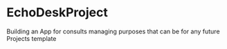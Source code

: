 # EchoDeskProject
Building an App for consults managing purposes that can be for any future Projects template
